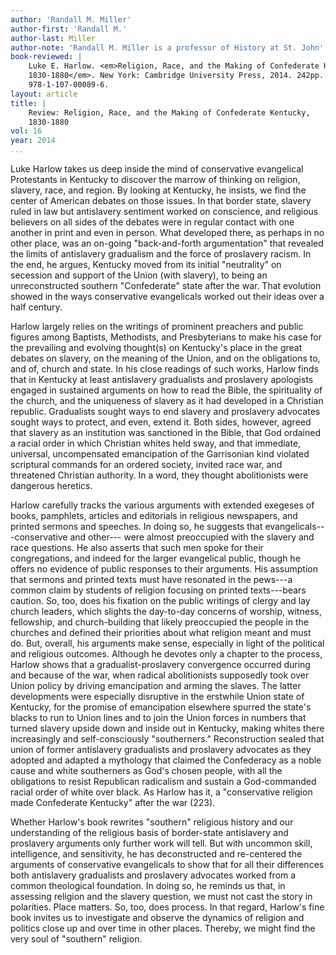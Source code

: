 ```yaml
---
author: 'Randall M. Miller'
author-first: 'Randall M.'
author-last: Miller
author-note: 'Randall M. Miller is a professor of History at St. John''s University.'
book-reviewed: |
    Luke E. Harlow. <em>Religion, Race, and the Making of Confederate Kentucky,
    1830-1880</em>. New York: Cambridge University Press, 2014. 242pp. ISBN
    978-1-107-00089-6.
layout: article
title: |
    Review: Religion, Race, and the Making of Confederate Kentucky,
    1830-1880
vol: 16
year: 2014
...
```


Luke Harlow takes us deep inside the mind of conservative evangelical
Protestants in Kentucky to discover the marrow of thinking on religion,
slavery, race, and region. By looking at Kentucky, he insists, we find
the center of American debates on those issues. In that border state,
slavery ruled in law but antislavery sentiment worked on conscience, and
religious believers on all sides of the debates were in regular contact
with one another in print and even in person. What developed there, as
perhaps in no other place, was an on-going "back-and-forth
argumentation" that revealed the limits of antislavery gradualism and
the force of proslavery racism. In the end, he argues, Kentucky moved
from its initial "neutrality" on secession and support of the Union
(with slavery), to being an unreconstructed southern "Confederate" state
after the war. That evolution showed in the ways conservative
evangelicals worked out their ideas over a half century.

Harlow largely relies on the writings of prominent preachers and public
figures among Baptists, Methodists, and Presbyterians to make his case
for the prevailing and evolving thought(s) on Kentucky's place in the
great debates on slavery, on the meaning of the Union, and on the
obligations to, and of, church and state. In his close readings of such
works, Harlow finds that in Kentucky at least antislavery gradualists
and proslavery apologists engaged in sustained arguments on how to read
the Bible, the spirituality of the church, and the uniqueness of slavery
as it had developed in a Christian republic. Gradualists sought ways to
end slavery and proslavery advocates sought ways to protect, and even,
extend it. Both sides, however, agreed that slavery as an institution
was sanctioned in the Bible, that God ordained a racial order in which
Christian whites held sway, and that immediate, universal, uncompensated
emancipation of the Garrisonian kind violated scriptural commands for an
ordered society, invited race war, and threatened Christian authority.
In a word, they thought abolitionists were dangerous heretics.

Harlow carefully tracks the various arguments with extended exegeses of
books, pamphlets, articles and editorials in religious newspapers, and
printed sermons and speeches. In doing so, he suggests that
evangelicals---conservative and other--- were almost preoccupied with
the slavery and race questions. He also asserts that such men spoke for
their congregations, and indeed for the larger evangelical public,
though he offers no evidence of public responses to their arguments. His
assumption that sermons and printed texts must have resonated in the
pews---a common claim by students of religion focusing on printed
texts---bears caution. So, too, does his fixation on the public writings
of clergy and lay church leaders, which slights the day-to-day concerns
of worship, witness, fellowship, and church-building that likely
preoccupied the people in the churches and defined their priorities
about what religion meant and must do. But, overall, his arguments make
sense, especially in light of the political and religious outcomes.
Although he devotes only a chapter to the process, Harlow shows that a
gradualist-proslavery convergence occurred during and because of the
war, when radical abolitionists supposedly took over Union policy by
driving emancipation and arming the slaves. The latter developments were
especially disruptive in the erstwhile Union state of Kentucky, for the
promise of emancipation elsewhere spurred the state's blacks to run to
Union lines and to join the Union forces in numbers that turned slavery
upside down and inside out in Kentucky, making whites there increasingly
and self-consciously "southerners." Reconstruction sealed that union of
former antislavery gradualists and proslavery advocates as they adopted
and adapted a mythology that claimed the Confederacy as a noble cause
and white southerners as God's chosen people, with all the obligations
to resist Republican radicalism and sustain a God-commanded racial order
of white over black. As Harlow has it, a "conservative religion made
Confederate Kentucky" after the war (223).

Whether Harlow's book rewrites "southern" religious history and our
understanding of the religious basis of border-state antislavery and
proslavery arguments only further work will tell. But with uncommon
skill, intelligence, and sensitivity, he has deconstructed and
re-centered the arguments of conservative evangelicals to show that for
all their differences both antislavery gradualists and proslavery
advocates worked from a common theological foundation. In doing so, he
reminds us that, in assessing religion and the slavery question, we must
not cast the story in polarities. Place matters. So, too, does process.
In that regard, Harlow's fine book invites us to investigate and observe
the dynamics of religion and politics close up and over time in other
places. Thereby, we might find the very soul of "southern" religion.

